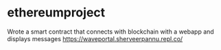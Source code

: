 # ethereumproject
Wrote a smart contract that connects with blockchain with a webapp and displays messages
https://waveportal.sherveerpannu.repl.co/
